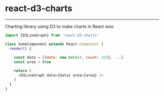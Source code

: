 # react-d3-charts
-------

Charting library using D3 to make charts in React woo

```javascript
import {D3LineGraph} from 'react-d3-charts'

class SomeComponent extends React.Component {
  render() {
    
    const data = [{date: new Date(), count: 123}, ...]
    const area = true

    return (
      <D3LineGraph data={data} area={area} />
    )
  }
}
```
